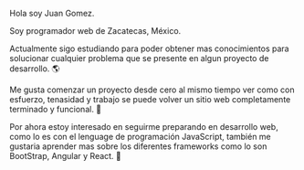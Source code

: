 Hola soy Juan Gomez.

Soy programador web de Zacatecas, México.

Actualmente sigo estudiando para poder obtener mas conocimientos para solucionar cualquier problema que se presente en algun proyecto de desarrollo. 🌎

Me gusta comenzar un proyecto desde cero al mismo tiempo ver como con esfuerzo, tenasidad y trabajo se puede volver un sitio web completamente terminado y funcional. 🚀

Por ahora estoy interesado en seguirme preparando en desarrollo web, como lo es con el lenguage de programación JavaScript, también me gustaria aprender mas sobre 
los diferentes frameworks como lo son BootStrap, Angular y React. 👀

<!---
Juaan8/Juaan8 is a ✨ special ✨ repository because its `README.md` (this file) appears on your GitHub profile.
You can click the Preview link to take a look at your changes.
--->
